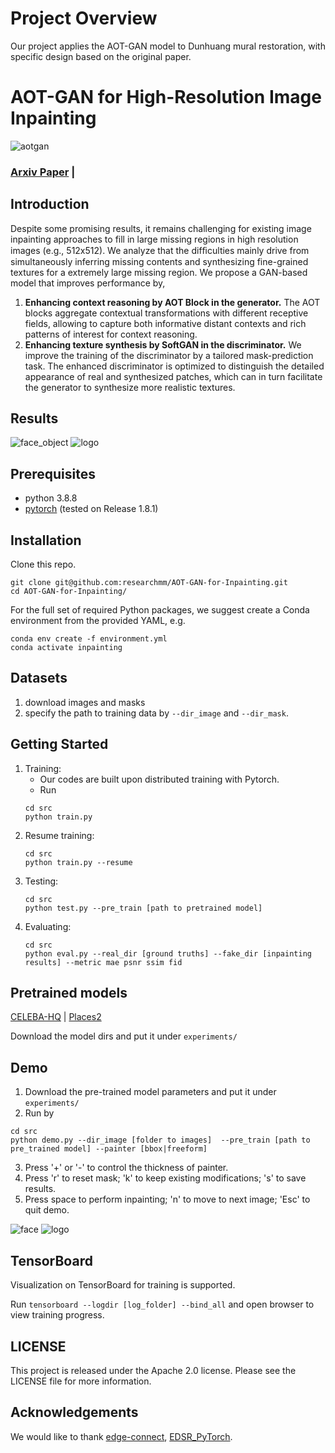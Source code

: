 # Project Overview
Our project applies the AOT-GAN model to Dunhuang mural restoration, with specific design based on the original paper.


# AOT-GAN for High-Resolution Image Inpainting
![aotgan](https://github.com/researchmm/AOT-GAN-for-Inpainting/blob/master/docs/aotgan.PNG?raw=true)
### [Arxiv Paper](https://arxiv.org/abs/2104.01431) |


<!-- ---------------------------------------------------- -->
## Introduction
Despite some promising results, it remains challenging for existing image inpainting approaches to fill in large missing regions in high resolution images (e.g., 512x512). We analyze that the difﬁculties mainly drive from simultaneously inferring missing contents and synthesizing fine-grained textures for a extremely large missing region.
We propose a GAN-based model that improves performance by,
1) **Enhancing context reasoning by AOT Block in the generator.** The AOT blocks aggregate contextual transformations with different receptive fields, allowing to capture both informative distant contexts and rich patterns of interest for context reasoning.
2) **Enhancing texture synthesis by SoftGAN in the discriminator.**  We improve the training of the discriminator by a tailored mask-prediction task. The enhanced discriminator is optimized to distinguish the detailed appearance of real and synthesized patches, which can in turn facilitate the generator to synthesize more realistic textures.


<!-- ------------------------------------------------ -->
## Results
![face_object](https://github.com/researchmm/AOT-GAN-for-Inpainting/blob/master/docs/face_object.PNG?raw=true)
![logo](https://github.com/researchmm/AOT-GAN-for-Inpainting/blob/master/docs/logo.PNG?raw=true)


<!-- -------------------------------- -->
## Prerequisites
* python 3.8.8
* [pytorch](https://pytorch.org/) (tested on Release 1.8.1)

<!-- --------------------------------- -->
## Installation

Clone this repo.

```
git clone git@github.com:researchmm/AOT-GAN-for-Inpainting.git
cd AOT-GAN-for-Inpainting/
```

For the full set of required Python packages, we suggest create a Conda environment from the provided YAML, e.g.

```
conda env create -f environment.yml
conda activate inpainting
```

<!-- --------------------------------- -->
## Datasets

1. download images and masks
2. specify the path to training data by `--dir_image` and `--dir_mask`.



<!-- -------------------------------------------------------- -->
## Getting Started

1. Training:
    * Our codes are built upon distributed training with Pytorch.
    * Run
    ```
    cd src
    python train.py
    ```
2. Resume training:
    ```
    cd src
    python train.py --resume
    ```
3. Testing:
    ```
    cd src
    python test.py --pre_train [path to pretrained model]
    ```
4. Evaluating:
    ```
    cd src
    python eval.py --real_dir [ground truths] --fake_dir [inpainting results] --metric mae psnr ssim fid
    ```

<!-- ------------------------------------------------------------------- -->
## Pretrained models
[CELEBA-HQ](https://drive.google.com/drive/folders/1Zks5Hyb9WAEpupbTdBqsCafmb25yqsGJ?usp=sharing) |
[Places2](https://drive.google.com/drive/folders/1bSOH-2nB3feFRyDEmiX81CEiWkghss3i?usp=sharing)

Download the model dirs and put it under `experiments/`


<!-- ------------------------------------------------------------------- -->
## Demo

1. Download the pre-trained model parameters and put it under `experiments/`
2. Run by
```
cd src
python demo.py --dir_image [folder to images]  --pre_train [path to pre_trained model] --painter [bbox|freeform]
```
3. Press '+' or '-' to control the thickness of painter.
4. Press 'r' to reset mask; 'k' to keep existing modifications; 's' to save results.
5. Press space to perform inpainting; 'n' to move to next image; 'Esc' to quit demo.


![face](https://github.com/researchmm/AOT-GAN-for-Inpainting/blob/master/docs/face.gif?raw=true)
![logo](https://github.com/researchmm/AOT-GAN-for-Inpainting/blob/master/docs/logo.gif?raw=true)



<!-- ------------------------ -->
## TensorBoard
Visualization on TensorBoard for training is supported.

Run `tensorboard --logdir [log_folder] --bind_all` and open browser to view training progress.

## LICENSE
This project is released under the Apache 2.0 license. Please see the LICENSE file for more information.

<!-- ------------------------ -->
## Acknowledgements

We would like to thank [edge-connect](https://github.com/knazeri/edge-connect), [EDSR_PyTorch](https://github.com/sanghyun-son/EDSR-PyTorch).
